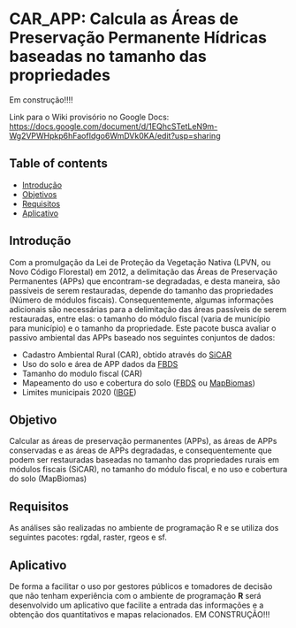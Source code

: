 # CAR_APP: Calcula as Áreas de Preservação Permanente Hídricas baseadas no tamanho das propriedades

Em construção!!!!

Link para o Wiki provisório no Google Docs: https://docs.google.com/document/d/1EQhcSTetLeN9m-Wg2VPWHpkp6hFaofIdgo6WmDVk0KA/edit?usp=sharing

## Table of contents
* [Introdução](#introdução)
* [Objetivos](#objetivos)
* [Requisitos](#requisitos)
* [Aplicativo](#aplicativo)

## Introdução

Com a promulgação da Lei de Proteção da Vegetação Nativa (LPVN, ou Novo Código Florestal) em 2012, a delimitação das Áreas de Preservação Permanentes (APPs) que encontram-se degradadas, e desta maneira, são passíveis de serem restauradas, depende do tamanho das propriedades (Número de módulos fiscais). Consequentemente, algumas informações adicionais são necessárias para a delimitação das áreas passíveis de serem restauradas, entre elas: o tamanho do módulo fiscal (varia de município para município) e o tamanho da propriedade. 
Este pacote busca avaliar o passivo ambiental das APPs baseado nos seguintes conjuntos de dados:

- Cadastro Ambiental Rural (CAR), obtido através do [SiCAR](https://www.car.gov.br/)
- Uso do solo e área de APP dados da [FBDS](https://www.fbds.org.br/)
- Tamanho do modulo fiscal (CAR)
- Mapeamento do uso e cobertura do solo ([FBDS](https://www.fbds.org.br/) ou [MapBiomas](https://mapbiomas.org/))
- Limites municipais 2020 ([IBGE](https://www.ibge.gov.br/))


## Objetivo

Calcular as áreas de preservação permanentes (APPs), as áreas de APPs conservadas e as áreas de APPs degradadas, e consequentemente que podem ser restauradas baseadas no tamanho das propriedades rurais em módulos fiscais (SiCAR), no tamanho do módulo fiscal, e no uso e cobertura do solo (MapBiomas)

## Requisitos

As análises são realizadas no ambiente de programação R e se utiliza dos seguintes pacotes: rgdal, raster, rgeos e sf.

## Aplicativo

De forma a facilitar o uso por gestores públicos e tomadores de decisão que não tenham experiência com o ambiente de programação **R** será desenvolvido um aplicativo que facilite a entrada das informações e a obtenção dos quantitativos e mapas relacionados. EM CONSTRUÇÃO!!!
